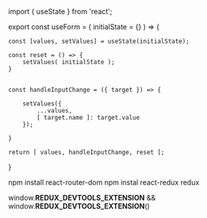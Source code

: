 import { useState } from 'react';


export const useForm = ( initialState = {} ) => {
    
    const [values, setValues] = useState(initialState);

    const reset = () => {
        setValues( initialState );
    }


    const handleInputChange = ({ target }) => {

        setValues({
            ...values,
            [ target.name ]: target.value
        });

    }

    return [ values, handleInputChange, reset ];
}

npm install react-router-dom
npm instal react-redux redux

  window.__REDUX_DEVTOOLS_EXTENSION__ && window.__REDUX_DEVTOOLS_EXTENSION__()
